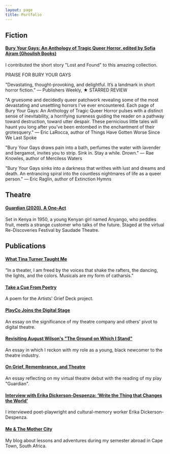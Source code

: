 ```yaml
---
layout: page
title: Portfolio
---
```


## Fiction

#### [Bury Your Gays: An Anthology of Tragic Queer Horror, edited by Sofia Ajram (Ghoulish Books)](https://ghoulish.rip/product/bury-your-gays-an-anthology-of-tragic-queer-horror/)
I contributed the short story "Lost and Found" to this amazing collection.

PRAISE FOR BURY YOUR GAYS

"Devastating, thought-provoking, and delightful. It’s a landmark in short horror fiction." — Publishers Weekly, ★ STARRED REVIEW

"A gruesome and decidedly queer patchwork revealing some of the most devastating and unsettling horrors I've ever encountered. Each page of Bury Your Gays: An Anthology of Tragic Queer Horror pulses with a distinct sense of inevitability, a horrifying sureness guiding the reader on a pathway toward destruction, toward utter despair. These pernicious little tales will haunt you long after you've been entombed in the enchantment of their grotesquery." — Eric LaRocca, author of Things Have Gotten Worse Since We Last Spoke

"Bury Your Gays draws pain into a bath, perfumes the water with lavender and bergamot, invites you to strip. Sink in. Stay a while. Drown." — Rae Knowles, author of Merciless Waters

"Bury Your Gays sinks into a darkness that writhes with lust and dreams and death. An entrancing spiral into the countless nightmares of life as a queer person." — Eric Raglin, author of Extinction Hymns

## Theatre

#### [Guardian (2020), A One-Act](https://instagram.com/saudadetheatre)
Set in Kenya in 1950, a young Kenyan girl named Anyango, who peddles fruit, meets a strange customer who talks of the future. Staged at the virtual Re-Discoveries Festival by Saudade Theatre.

## Publications

#### [What Tina Turner Taught Me](https://catapult.co/stories/charlene-adhiambo-tina-turner-musical-catharsis-grief-family/)
"In a theater, I am freed by the voices that shake the rafters, the dancing, the lights, and the colors. Musicals are my form of catharsis."

#### [Take a Cue From Poetry](https://griefdeck.com/card/take-a-cue-from-poetry/)
A poem for the Artists' Grief Deck project.

#### [PlayCo Joins the Digital Stage](https://playco.org/community/playco-joins-the-digital-stage/)
An essay on the significance of my theatre company and others' pivot to digital theatre.

#### [Revisiting August Wilson's "The Ground on Which I Stand"](https://playco.org/community/revisitingaugustwilson/)
An essay in which I reckon with my role as a young, black newcomer to the theatre industry.

#### [On Grief, Remembrance, and Theatre](https://www.playco.org/community/on-grief-remembrance-and-theatre)
An essay reflecting on my virtual theatre debut with the reading of my play "Guardian".

#### [Interview with Erika Dickerson-Despenza: ‘Write the Thing that Changes the World’](https://www.playco.org/community/interview-with-erika-dickerson-despenza)
I interviewed poet-playwright and cultural-memory worker Erika Dickerson-Despenza.

#### [Me & The Mother City](https://alaro18.wixsite.com)
My blog about lessons and adventures during my semester abroad in Cape Town, South Africa.